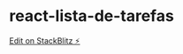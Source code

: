 # react-lista-de-tarefas

[Edit on StackBlitz ⚡️](https://stackblitz.com/edit/react-lista-de-tarefas)